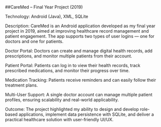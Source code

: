 ##CareMed – Final Year Project (2019)

Technology: Android (Java), XML, SQLite

Description:
CareMed is an Android application developed as my final year project in 2019, aimed at improving healthcare record management and patient engagement. The app supports two types of user logins — one for doctors and one for patients.

Doctor Portal: Doctors can create and manage digital health records, add prescriptions, and monitor multiple patients from their account.

Patient Portal: Patients can log in to view their health records, track prescribed medications, and monitor their progress over time.

Medication Tracking: Patients receive reminders and can easily follow their treatment plans.

Multi-User Support: A single doctor account can manage multiple patient profiles, ensuring scalability and real-world applicability.

Outcome:
The project highlighted my ability to design and develop role-based applications, implement data persistence with SQLite, and deliver a practical healthcare solution with user-friendly UI/UX.
